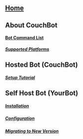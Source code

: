 ## [Home](https://github.com/dawgeth/couchbot/wiki)  
## About CouchBot
#### [Bot Command List](https://github.com/dawgeth/CouchBot/wiki/Bot-Command-List)  
##### [Supported Platforms](https://github.com/dawgeth/CouchBot/wiki/Platforms-Supported)  
## Hosted Bot (CouchBot)
##### [Setup Tutorial](https://github.com/dawgeth/CouchBot/wiki/Setup-Tutorial)  
## Self Host Bot (YourBot)
##### [Installation](https://github.com/dawgeth/CouchBot/wiki/Self-Host-Bot-Installation)
##### [Configuration](https://github.com/dawgeth/CouchBot/wiki/Self-Host-Bot-Configuration)
##### [Migrating to New Version](https://github.com/dawgeth/CouchBot/wiki/Self-Host-Bot-Migration)
